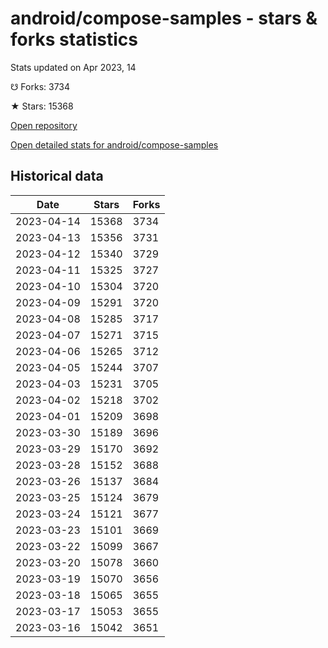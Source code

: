# android/compose-samples - stars & forks statistics

Stats updated on Apr 2023, 14

☋ Forks: 3734

★ Stars: 15368

[Open repository](https://github.com/android/compose-samples)

[Open detailed stats for android/compose-samples](https://reviewgithub.com/rep/android/compose-samples)

## Historical data
| Date | Stars | Forks |
|------|-------|-------|
| 2023-04-14 | 15368 | 3734 | 
| 2023-04-13 | 15356 | 3731 | 
| 2023-04-12 | 15340 | 3729 | 
| 2023-04-11 | 15325 | 3727 | 
| 2023-04-10 | 15304 | 3720 | 
| 2023-04-09 | 15291 | 3720 | 
| 2023-04-08 | 15285 | 3717 | 
| 2023-04-07 | 15271 | 3715 | 
| 2023-04-06 | 15265 | 3712 | 
| 2023-04-05 | 15244 | 3707 | 
| 2023-04-03 | 15231 | 3705 | 
| 2023-04-02 | 15218 | 3702 | 
| 2023-04-01 | 15209 | 3698 | 
| 2023-03-30 | 15189 | 3696 | 
| 2023-03-29 | 15170 | 3692 | 
| 2023-03-28 | 15152 | 3688 | 
| 2023-03-26 | 15137 | 3684 | 
| 2023-03-25 | 15124 | 3679 | 
| 2023-03-24 | 15121 | 3677 | 
| 2023-03-23 | 15101 | 3669 | 
| 2023-03-22 | 15099 | 3667 | 
| 2023-03-20 | 15078 | 3660 | 
| 2023-03-19 | 15070 | 3656 | 
| 2023-03-18 | 15065 | 3655 | 
| 2023-03-17 | 15053 | 3655 | 
| 2023-03-16 | 15042 | 3651 | 

